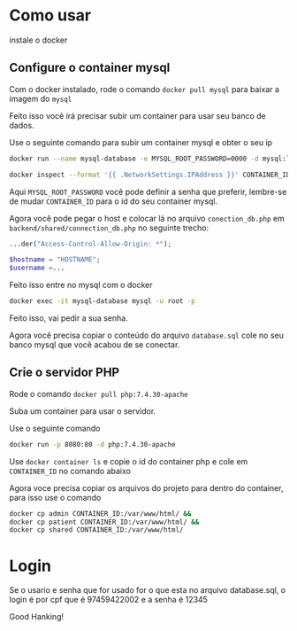# Como usar

instale o docker

## Configure o container mysql

Com o docker instalado, rode o comando `docker pull mysql` para baixar a imagem do `mysql`

Feito isso você irá precisar subir um container para usar seu banco de dados.

Use o seguinte comando para subir um container mysql e obter o seu ip

```bash
docker run --name mysql-database -e MYSQL_ROOT_PASSWORD=0000 -d mysql:latest

docker inspect --format '{{ .NetworkSettings.IPAddress }}' CONTAINER_ID
```

Aqui `MYSQL_ROOT_PASSWORD` você pode definir a senha que preferir, lembre-se de mudar `CONTAINER_ID` para o id do seu container mysql.

Agora você pode pegar o host e colocar lá no arquivo `conection_db.php` em `backend/shared/connection_db.php` no seguinte trecho:

```php
...der("Access-Control-Allow-Origin: *");

$hostname = "HOSTNAME";
$username =...
```

Feito isso entre no mysql com o docker 

```bash
docker exec -it mysql-database mysql -u root -p 
```

Feito isso, vai pedir a sua senha.

Agora você precisa copiar o conteúdo do arquivo `database.sql` cole no seu banco mysql que você acabou de se conectar.


## Crie o servidor PHP

Rode o comando `docker pull php:7.4.30-apache`

Suba um container para usar o servidor.

Use o seguinte comando

```bash
docker run -p 8080:80 -d php:7.4.30-apache 
```

Use `docker container ls` e copie o id do container php e cole em `CONTAINER_ID` no comando abaixo

Agora voce precisa copiar os arquivos do projeto para dentro do container, para isso use o comando

```bash
docker cp admin CONTAINER_ID:/var/www/html/ &&
docker cp patient CONTAINER_ID:/var/www/html/ &&
docker cp shared CONTAINER_ID:/var/www/html/

```

# Login

Se o usario e senha que for usado for o que esta no arquivo database.sql, o login é por cpf que é 97459422002 e a senha é 12345


Good Hanking!
